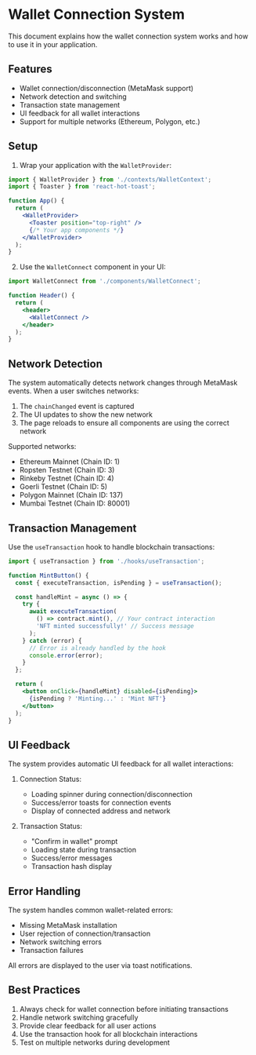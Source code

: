 # Wallet Connection System

This document explains how the wallet connection system works and how to use it in your application.

## Features

- Wallet connection/disconnection (MetaMask support)
- Network detection and switching
- Transaction state management
- UI feedback for all wallet interactions
- Support for multiple networks (Ethereum, Polygon, etc.)

## Setup

1. Wrap your application with the `WalletProvider`:

```jsx
import { WalletProvider } from './contexts/WalletContext';
import { Toaster } from 'react-hot-toast';

function App() {
  return (
    <WalletProvider>
      <Toaster position="top-right" />
      {/* Your app components */}
    </WalletProvider>
  );
}
```

2. Use the `WalletConnect` component in your UI:

```jsx
import WalletConnect from './components/WalletConnect';

function Header() {
  return (
    <header>
      <WalletConnect />
    </header>
  );
}
```

## Network Detection

The system automatically detects network changes through MetaMask events. When a user switches networks:

1. The `chainChanged` event is captured
2. The UI updates to show the new network
3. The page reloads to ensure all components are using the correct network

Supported networks:
- Ethereum Mainnet (Chain ID: 1)
- Ropsten Testnet (Chain ID: 3)
- Rinkeby Testnet (Chain ID: 4)
- Goerli Testnet (Chain ID: 5)
- Polygon Mainnet (Chain ID: 137)
- Mumbai Testnet (Chain ID: 80001)

## Transaction Management

Use the `useTransaction` hook to handle blockchain transactions:

```jsx
import { useTransaction } from './hooks/useTransaction';

function MintButton() {
  const { executeTransaction, isPending } = useTransaction();

  const handleMint = async () => {
    try {
      await executeTransaction(
        () => contract.mint(), // Your contract interaction
        'NFT minted successfully!' // Success message
      );
    } catch (error) {
      // Error is already handled by the hook
      console.error(error);
    }
  };

  return (
    <button onClick={handleMint} disabled={isPending}>
      {isPending ? 'Minting...' : 'Mint NFT'}
    </button>
  );
}
```

## UI Feedback

The system provides automatic UI feedback for all wallet interactions:

1. Connection Status:
   - Loading spinner during connection/disconnection
   - Success/error toasts for connection events
   - Display of connected address and network

2. Transaction Status:
   - "Confirm in wallet" prompt
   - Loading state during transaction
   - Success/error messages
   - Transaction hash display

## Error Handling

The system handles common wallet-related errors:

- Missing MetaMask installation
- User rejection of connection/transaction
- Network switching errors
- Transaction failures

All errors are displayed to the user via toast notifications.

## Best Practices

1. Always check for wallet connection before initiating transactions
2. Handle network switching gracefully
3. Provide clear feedback for all user actions
4. Use the transaction hook for all blockchain interactions
5. Test on multiple networks during development 